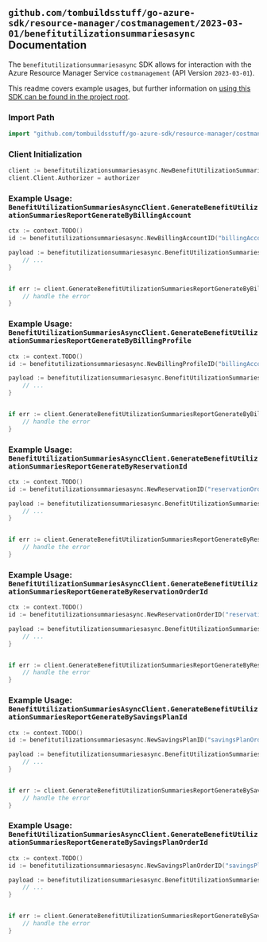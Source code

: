 
## `github.com/tombuildsstuff/go-azure-sdk/resource-manager/costmanagement/2023-03-01/benefitutilizationsummariesasync` Documentation

The `benefitutilizationsummariesasync` SDK allows for interaction with the Azure Resource Manager Service `costmanagement` (API Version `2023-03-01`).

This readme covers example usages, but further information on [using this SDK can be found in the project root](https://github.com/tombuildsstuff/go-azure-sdk/tree/main/docs).

### Import Path

```go
import "github.com/tombuildsstuff/go-azure-sdk/resource-manager/costmanagement/2023-03-01/benefitutilizationsummariesasync"
```


### Client Initialization

```go
client := benefitutilizationsummariesasync.NewBenefitUtilizationSummariesAsyncClientWithBaseURI("https://management.azure.com")
client.Client.Authorizer = authorizer
```


### Example Usage: `BenefitUtilizationSummariesAsyncClient.GenerateBenefitUtilizationSummariesReportGenerateByBillingAccount`

```go
ctx := context.TODO()
id := benefitutilizationsummariesasync.NewBillingAccountID("billingAccountIdValue")

payload := benefitutilizationsummariesasync.BenefitUtilizationSummariesRequest{
	// ...
}


if err := client.GenerateBenefitUtilizationSummariesReportGenerateByBillingAccountThenPoll(ctx, id, payload); err != nil {
	// handle the error
}
```


### Example Usage: `BenefitUtilizationSummariesAsyncClient.GenerateBenefitUtilizationSummariesReportGenerateByBillingProfile`

```go
ctx := context.TODO()
id := benefitutilizationsummariesasync.NewBillingProfileID("billingAccountIdValue", "billingProfileIdValue")

payload := benefitutilizationsummariesasync.BenefitUtilizationSummariesRequest{
	// ...
}


if err := client.GenerateBenefitUtilizationSummariesReportGenerateByBillingProfileThenPoll(ctx, id, payload); err != nil {
	// handle the error
}
```


### Example Usage: `BenefitUtilizationSummariesAsyncClient.GenerateBenefitUtilizationSummariesReportGenerateByReservationId`

```go
ctx := context.TODO()
id := benefitutilizationsummariesasync.NewReservationID("reservationOrderIdValue", "reservationIdValue")

payload := benefitutilizationsummariesasync.BenefitUtilizationSummariesRequest{
	// ...
}


if err := client.GenerateBenefitUtilizationSummariesReportGenerateByReservationIdThenPoll(ctx, id, payload); err != nil {
	// handle the error
}
```


### Example Usage: `BenefitUtilizationSummariesAsyncClient.GenerateBenefitUtilizationSummariesReportGenerateByReservationOrderId`

```go
ctx := context.TODO()
id := benefitutilizationsummariesasync.NewReservationOrderID("reservationOrderIdValue")

payload := benefitutilizationsummariesasync.BenefitUtilizationSummariesRequest{
	// ...
}


if err := client.GenerateBenefitUtilizationSummariesReportGenerateByReservationOrderIdThenPoll(ctx, id, payload); err != nil {
	// handle the error
}
```


### Example Usage: `BenefitUtilizationSummariesAsyncClient.GenerateBenefitUtilizationSummariesReportGenerateBySavingsPlanId`

```go
ctx := context.TODO()
id := benefitutilizationsummariesasync.NewSavingsPlanID("savingsPlanOrderIdValue", "savingsPlanIdValue")

payload := benefitutilizationsummariesasync.BenefitUtilizationSummariesRequest{
	// ...
}


if err := client.GenerateBenefitUtilizationSummariesReportGenerateBySavingsPlanIdThenPoll(ctx, id, payload); err != nil {
	// handle the error
}
```


### Example Usage: `BenefitUtilizationSummariesAsyncClient.GenerateBenefitUtilizationSummariesReportGenerateBySavingsPlanOrderId`

```go
ctx := context.TODO()
id := benefitutilizationsummariesasync.NewSavingsPlanOrderID("savingsPlanOrderIdValue")

payload := benefitutilizationsummariesasync.BenefitUtilizationSummariesRequest{
	// ...
}


if err := client.GenerateBenefitUtilizationSummariesReportGenerateBySavingsPlanOrderIdThenPoll(ctx, id, payload); err != nil {
	// handle the error
}
```
